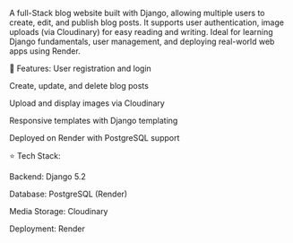 A full-Stack blog website built with Django, allowing multiple users to create, edit, and publish blog posts. It supports user authentication, image uploads (via Cloudinary) for easy reading and writing. Ideal for learning Django fundamentals, user management, and deploying real-world web apps using Render.

🔺 Features:
User registration and login

Create, update, and delete blog posts

Upload and display images via Cloudinary

Responsive templates with Django templating

Deployed on Render with PostgreSQL support

⭐ Tech Stack:

Backend: Django 5.2

Database: PostgreSQL (Render)

Media Storage: Cloudinary

Deployment: Render

